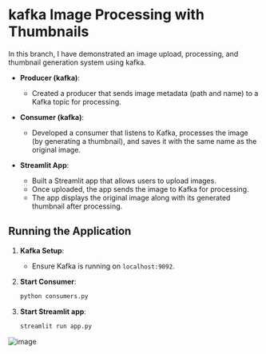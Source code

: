 # kafka Image Processing with Thumbnails

In this branch, I have demonstrated an image upload, processing, and thumbnail generation system using kafka.

- **Producer (kafka)**: 
  - Created a producer that sends image metadata (path and name) to a Kafka topic for processing.
  
- **Consumer (kafka)**: 
  - Developed a consumer that listens to Kafka, processes the image (by generating a thumbnail), and saves it with the same name as the original image.
  
- **Streamlit App**:
  - Built a Streamlit app that allows users to upload images.
  - Once uploaded, the app sends the image to Kafka for processing.
  - The app displays the original image along with its generated thumbnail after processing.

## Running the Application

1. **Kafka Setup**: 
   - Ensure Kafka is running on `localhost:9092`.

2. **Start Consumer**:  
   ```bash
   python consumers.py
   ```
4. **Start Streamlit app**:
   ```bash
   streamlit run app.py
   ```
![image](https://github.com/user-attachments/assets/796a1968-e6be-4189-85fc-3222e2440631)


